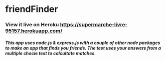 # friendFinder

### View it live on Heroku https://supermarche-livre-95157.herokuapp.com/

##### This app uses node.js & express.js with a couple of other node packages to make an app that finds you friends. The test uses your answers from a multiple chocie test to calcultate matches.
